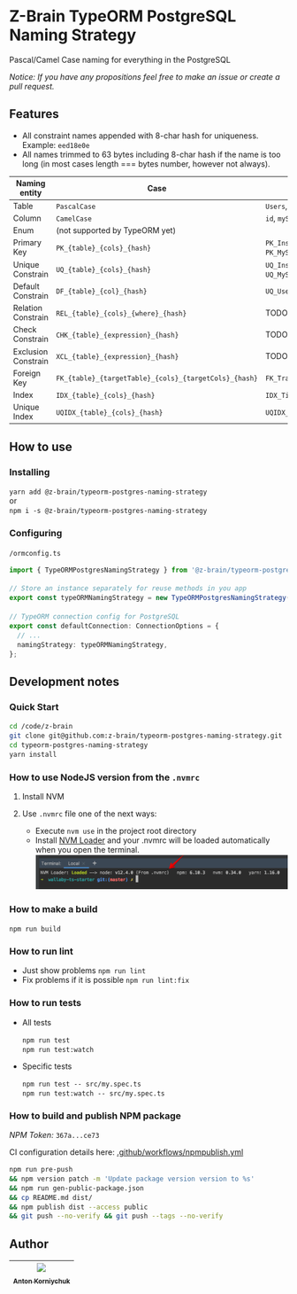 # Z-Brain TypeORM PostgreSQL Naming Strategy

Pascal/Camel Case naming for everything in the PostgreSQL

*Notice: If you have any propositions feel free to make an issue or create a pull request.*

## Features

* All constraint names appended with 8-char hash for uniqueness. Example: `eed18e0e`
* All names trimmed to 63 bytes including 8-char hash if the name is too long (in most cases length === bytes number, however not always).

Naming entity       | Case                                                  | Examples
--------------------|-------------------------------------------------------|--------
Table               | `PascalCase`                                          | `Users`, `MySuperTable`
Column              | `CamelCase`                                           | `id`, `mySuperColumn`
Enum                | (not supported by TypeORM yet)                        |
Primary Key         | `PK_{table}_{cols}_{hash}`                            | `PK_Instruments_id_bd441074`, `PK_MySuperTable_email,pwdHash_d1d1d1d1`
Unique Constrain    | `UQ_{table}_{cols}_{hash}`                            | `UQ_Instruments_code_051d8d38`, `UQ_MySuperTable_firstName,lastName_d1d1d1d1`
Default Constrain   | `DF_{table}_{col}_{hash}`                             | `UQ_Users_email`, `DF_MySuperTable_firstName`
Relation Constrain  | `REL_{table}_{cols}_{where}_{hash}`                   | TODO
Check Constrain     | `CHK_{table}_{expression}_{hash}`                     | TODO
Exclusion Constrain | `XCL_{table}_{expression}_{hash}`                     | TODO
Foreign Key         | `FK_{table}_{targetTable}_{cols}_{targetCols}_{hash}` | `FK_TradingPairs_Instruments_quotedInstrumentId_id_fc68de3f`
Index               | `IDX_{table}_{cols}_{hash}`                           | `IDX_Tickers_exchangeId,symbol_c8090854`
Unique Index        | `UQIDX_{table}_{cols}_{hash}`                         | `UQIDX_Tickers_exchangeId,symbol_c8090854`

## How to use

### Installing

`yarn add @z-brain/typeorm-postgres-naming-strategy`  
or  
`npm i -s @z-brain/typeorm-postgres-naming-strategy`

### Configuring

`/ormconfig.ts`
```typescript
import { TypeORMPostgresNamingStrategy } from '@z-brain/typeorm-postgres-naming-strategy';

// Store an instance separately for reuse methods in you app
export const typeORMNamingStrategy = new TypeORMPostgresNamingStrategy();

// TypeORM connection config for PostgreSQL
export const defaultConnection: ConnectionOptions = {
  // ...
  namingStrategy: typeORMNamingStrategy,
};
```

## Development notes

### Quick Start

```bash
cd /code/z-brain
git clone git@github.com:z-brain/typeorm-postgres-naming-strategy.git
cd typeorm-postgres-naming-strategy
yarn install
```

### How to use NodeJS version from the `.nvmrc`

1. Install NVM
2. Use `.nvmrc` file one of the next ways:

    * Execute `nvm use` in the project root directory
    * Install [NVM Loader](https://github.com/korniychuk/ankor-shell) and your .nvmrc will be loaded automatically when you open the terminal.
      ![NVM Loader demo](./resources/readme.nvm-loader.png)

### How to make a build

`npm run build`

### How to run lint

* Just show problems `npm run lint`
* Fix problems if it is possible `npm run lint:fix`

### How to run tests

* All tests

  `npm run test`  
  `npm run test:watch`
* Specific tests

  `npm run test -- src/my.spec.ts`  
  `npm run test:watch -- src/my.spec.ts`

### How to build and publish NPM package

*NPM Token:* `367a...ce73`

CI configuration details here: [.github/workflows/npmpublish.yml](.github/workflows/npmpublish.yml)

```bash
npm run pre-push
&& npm version patch -m 'Update package version version to %s'
&& npm run gen-public-package.json
&& cp README.md dist/
&& npm publish dist --access public
&& git push --no-verify && git push --tags --no-verify
```

## Author

| [<img src="https://www.korniychuk.pro/avatar.jpg" width="100px;"/><br /><sub>Anton Korniychuk</sub>](https://korniychuk.pro) |
| :---: |
